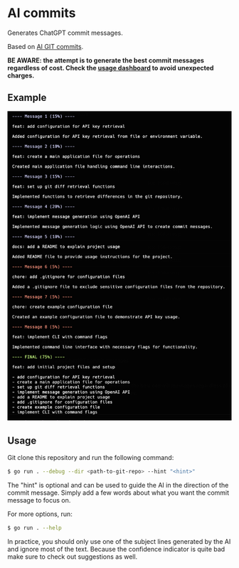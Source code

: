 # AI commits

Generates ChatGPT commit messages.

Based on [AI GIT commits](https://github.com/tskoyo/ai-git-commit).

**BE AWARE: the attempt is to generate the best commit messages regardless of cost. Check the [usage dashboard](https://platform.openai.com/usage) to avoid unexpected charges.**

## Example

![Example output](https://github.com/nielskrijger/ai-commits/blob/main/example.png?raw=true)

## Usage

Git clone this repository and run the following command:

```bash
$ go run . --debug --dir <path-to-git-repo> --hint "<hint>"
```

The "hint" is optional and can be used to guide the AI in the direction of the commit message. Simply add a few words about what you want the commit message to focus on.

For more options, run:

```bash
$ go run . --help
```

In practice, you should only use one of the subject lines generated by the AI and ignore most of the text. Because the confidence indicator is quite bad make sure to check out suggestions as well.